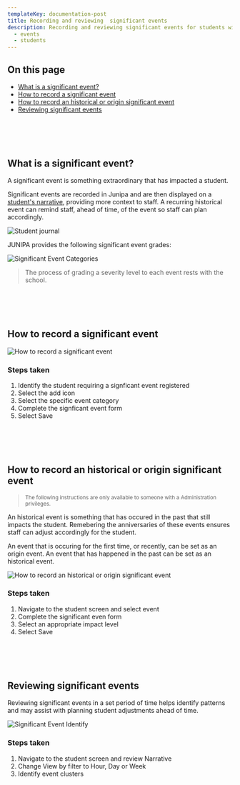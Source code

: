 ```yaml
---
templateKey: documentation-post
title: Recording and reviewing  significant events 
description: Recording and reviewing significant events for students with trauma-based disabilities can assist with better management and adjustments for each student.
  - events
  - students
---
```



## On this page

* [What is a significant event?](#what-is-a-significant-event)
* [How to record a significant event](#record-significant-event)
* [How to record an historical or origin significant event](#record-historical-event)
* [Reviewing significant events](#review-events)

<a id="what-is-a-significant-event" style="margin-top: 100px; display: block"></a>

## What is a significant event?

A significant event is something extraordinary that has impacted a student. 

Significant events are recorded in Junipa and are then displayed on a <a href="/documentation/basics-101/#exercise-5/">student's narrative</a>, providing more context to staff.  A recurring historical event can remind staff, ahead of time, of the event so staff can plan accordingly. 

![Student journal](/img/scr-student-journal-narrative.jpg "Student journal")

JUNIPA provides the following significant event grades: 

![Significant Event Categories ](/img/significant-event-categories.png "Significant Event Categories")

>The process of grading a severity level to each event rests with the school.

<a id="record-significant-event" style="margin-top: 100px; display: block"></a>

## How to record a significant event

![How to record a significant event ](/img/add-significant-event.gif "How to record a significant event")

### Steps taken 

1. Identify the student requiring a signficant event registered
2. Select the add icon
3. Select the specific event category 
4. Complete the signficant event form
5. Select Save


<a id="record-historical-event" style="margin-top: 100px; display: block"></a>

## How to record an historical or origin significant event

> <small>The following instructions are only available to someone with a Administration privileges.</small> 

An historical event is something that has occured in the past that still impacts the student. Remebering the anniversaries of these events ensures staff can adjust accordingly for the student.  

An event that is occuring for the first time, or recently, can be set as an origin event. An event that has happened in the past can be set as an historical event.

![How to record an historical or origin significant event ](/img/add-historical-event.gif "How to record an historical or origin significant event")

### Steps taken 

1. Navigate to the student screen and select event
2. Complete the significant even form
3. Select an appropriate impact level
4. Select Save


<a id="review-events" style="margin-top: 100px; display: block"></a>

## Reviewing significant events

Reviewing significant events in a set period of time helps identify patterns and may assist with planning student adjustments ahead of time. 

![Significant Event Identify ](/img/scr-student-narrative-week-view-identify.jpg "Significant Event Identify")

### Steps taken 

1. Navigate to the student screen and review Narrative
2. Change View by filter to Hour, Day or Week
3. Identify event clusters


